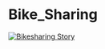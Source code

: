 # Bike_Sharing


<div class='tableauPlaceholder' id='viz1631069099376' style='position: relative'><noscript><a href='#'><img alt='Bikesharing Story ' src='https:&#47;&#47;public.tableau.com&#47;static&#47;images&#47;3G&#47;3GMY2CKTM&#47;1_rss.png' style='border: none' /></a></noscript><object class='tableauViz'  style='display:none;'><param name='host_url' value='https%3A%2F%2Fpublic.tableau.com%2F' /> <param name='embed_code_version' value='3' /> <param name='path' value='shared&#47;3GMY2CKTM' /> <param name='toolbar' value='yes' /><param name='static_image' value='https:&#47;&#47;public.tableau.com&#47;static&#47;images&#47;3G&#47;3GMY2CKTM&#47;1.png' /> <param name='animate_transition' value='yes' /><param name='display_static_image' value='yes' /><param name='display_spinner' value='yes' /><param name='display_overlay' value='yes' /><param name='display_count' value='yes' /><param name='language' value='en-US' /><param name='filter' value='publish=yes' /></object></div>                <script type='text/javascript'>                    var divElement = document.getElementById('viz1631069099376');                    var vizElement = divElement.getElementsByTagName('object')[0];                    vizElement.style.width='1016px';vizElement.style.height='991px';                    var scriptElement = document.createElement('script');                    scriptElement.src = 'https://public.tableau.com/javascripts/api/viz_v1.js';                    vizElement.parentNode.insertBefore(scriptElement, vizElement);                </script>
